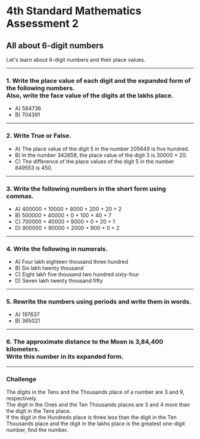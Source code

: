 <!--
marp: true
theme: academic
math: katex
class:
 - invert
-->

# 4th Standard Mathematics Assessment 2
## All about 6-digit numbers
Let's learn about 6-digit numbers and their place values.

---
<!--
header: All about 5-digit numbers
-->
### 1. Write the place value of each digit and the expanded form of the following numbers.<br>Also, write the face value of the digits at the lakhs place.
- A) 584736
- B) 704391

---
### 2. Write True or False.
- A) The place value of the digit 5 in the number 205649 is five hundred.
- B) In the number 342658, the place value of the digit 3 is 30000 × 20.
- C) The difference of the place values of the digit 5 in the number 849553 is 450.

---
### 3. Write the following numbers in the short form using commas.
- A) 400000 + 10000 + 8000 + 200 + 20 + 2
- B) 500000 + 40000 + 0 + 100 + 40 + 7
- C) 700000 + 40000 + 9000 + 0 + 20 + 1
- D) 900000 + 80000 + 2000 + 900 + 0 + 2

---
### 4. Write the following in numerals.
- A) Four lakh eighteen thousand three hundred
- B) Six lakh twenty thousand
- C) Eight lakh five thousand two hundred sixty-four
- D) Seven lakh twenty thousand fifty

---
### 5. Rewrite the numbers using periods and write them in words.
- A) 197637
- B) 365021

---
### 6. The approximate distance to the Moon is 3,84,400 kilometers.<br>Write this number in its expanded form.

---
### Challenge
The digits in the Tens and the Thousands place of a number are 3 and 9, respectively. <br>The digit in the Ones and the Ten Thousands places are 3 and 4 more than the digit in the Tens place. <br>If the digit in the Hundreds place is three less than the digit in the Ten Thousands place and the digit in the lakhs place is the greatest one-digit number, find the number.
